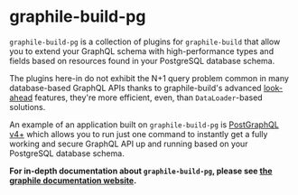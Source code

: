 graphile-build-pg
=================

`graphile-build-pg` is a collection of plugins for `graphile-build` that allow
you to extend your GraphQL schema with high-performance types and fields based
on resources found in your PostgreSQL database schema.

The plugins here-in do not exhibit the N+1 query problem common in many
database-based GraphQL APIs thanks to graphile-build's advanced
[look-ahead](https://www.graphile.org/graphile-build/look-ahead/) features,
they're more efficient, even, than `DataLoader`-based solutions.

An example of an application built on `graphile-build-pg` is [PostGraphQL
v4+](https://github.com/postgraphql/postgraphql) which allows you to run just
one command to instantly get a fully working and secure GraphQL API up and
running based on your PostgreSQL database schema.

**For in-depth documentation about `graphile-build-pg`, please see [the
graphile documentation website](https://www.graphile.org/).**
